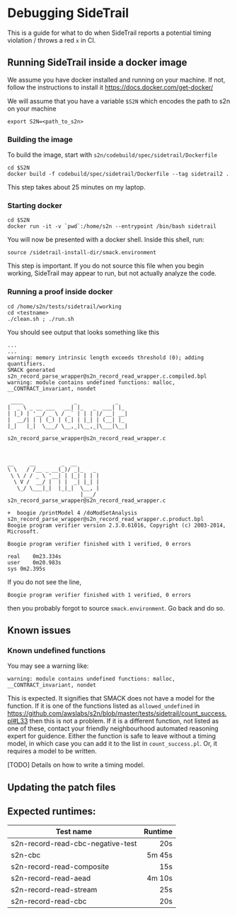 # Debugging SideTrail

This is a guide for what to do when SideTrail reports a potential timing violation / throws a red `x` in CI.



## Running SideTrail inside a docker image

We assume you have docker installed and running on your machine.
If not, follow the instructions to install it https://docs.docker.com/get-docker/

We will assume that you have a variable `$S2N` which encodes the path to s2n on your machine

```shell
export S2N=<path_to_s2n>
```

### Building the image

To build the image, start with `s2n/codebuild/spec/sidetrail/Dockerfile`

```shell
cd $S2N
docker build -f codebuild/spec/sidetrail/Dockerfile --tag sidetrail2 .
```

This step takes about 25 minutes on my laptop.

### Starting docker

```shell
cd $S2N
docker run -it -v `pwd`:/home/s2n --entrypoint /bin/bash sidetrail
```

You will now be presented with a docker shell.
Inside this shell, run:

```shell
source /sidetrail-install-dir/smack.environment 
```

This step is important.
If you do not source this file when you begin working, SideTrail may appear to run, but not actually analyze the code.

### Running a proof inside docker


```shell
cd /home/s2n/tests/sidetrail/working
cd <testname>
./clean.sh ; ./run.sh
```

You should see output that looks something like this 

```
...
...
warning: memory intrinsic length exceeds threshold (0); adding quantifiers.
SMACK generated s2n_record_parse_wrapper@s2n_record_read_wrapper.c.compiled.bpl
warning: module contains undefined functions: malloc, __CONTRACT_invariant, nondet

 ____                _            _   
|  _ \ _ __ ___   __| |_   _  ___| |_ 
| |_) | '__/ _ \ / _` | | | |/ __| __|
|  __/| | | (_) | (_| | |_| | (__| |_ 
|_|   |_|  \___/ \__,_|\__,_|\___|\__|
                                      
s2n_record_parse_wrapper@s2n_record_read_wrapper.c



__     __        _  __       
\ \   / /__ _ __(_)/ _|_   _ 
 \ \ / / _ \ '__| | |_| | | |
  \ V /  __/ |  | |  _| |_| |
   \_/ \___|_|  |_|_|  \__, |
                       |___/ 
s2n_record_parse_wrapper@s2n_record_read_wrapper.c

+  boogie /printModel 4 /doModSetAnalysis s2n_record_parse_wrapper@s2n_record_read_wrapper.c.product.bpl
Boogie program verifier version 2.3.0.61016, Copyright (c) 2003-2014, Microsoft.

Boogie program verifier finished with 1 verified, 0 errors

real	0m23.334s
user	0m20.983s
sys	0m2.395s
```

If you do not see the line, 

```
Boogie program verifier finished with 1 verified, 0 errors
```

then you probably forgot to source `smack.environment`.
Go back and do so.

## Known issues

### Known undefined functions

You may see a warning like:

```
warning: module contains undefined functions: malloc, __CONTRACT_invariant, nondet
```

This is expected.
It signifies that SMACK does not have a model for the function.
If it is one of the functions listed as `allowed_undefined` in https://github.com/awslabs/s2n/blob/master/tests/sidetrail/count_success.pl#L33 then this is not a problem.
If it is a different function, not listed as one of these, contact your friendly neighbourhood automated reasoning expert for guidence.
Either the function is safe to leave without a timing model, in which case you can add it to the list in `count_success.pl`.
Or, it requires a model to be written.

[TODO] Details on how to write a timing model.

## Updating the patch files

## Expected runtimes:

| Test name                         | Runtime | 
| --------------------------------- | ------: |
| s2n-record-read-cbc-negative-test | 20s     |
| s2n-cbc                           | 5m 45s  |
| s2n-record-read-composite         | 15s     |
| s2n-record-read-aead              | 4m 10s  |
| s2n-record-read-stream            | 25s     |
| s2n-record-read-cbc               | 20s     |

